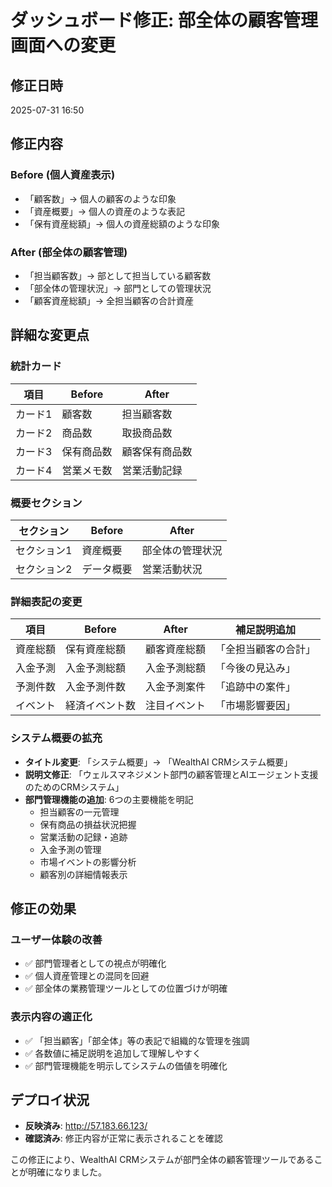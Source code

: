 # ダッシュボード修正: 部全体の顧客管理画面への変更

## 修正日時
2025-07-31 16:50

## 修正内容

### Before (個人資産表示)
- 「顧客数」→ 個人の顧客のような印象
- 「資産概要」→ 個人の資産のような表記
- 「保有資産総額」→ 個人の資産総額のような印象

### After (部全体の顧客管理)
- 「担当顧客数」→ 部として担当している顧客数
- 「部全体の管理状況」→ 部門としての管理状況
- 「顧客資産総額」→ 全担当顧客の合計資産

## 詳細な変更点

### 統計カード
| 項目 | Before | After |
|------|--------|-------|
| カード1 | 顧客数 | 担当顧客数 |
| カード2 | 商品数 | 取扱商品数 |
| カード3 | 保有商品数 | 顧客保有商品数 |
| カード4 | 営業メモ数 | 営業活動記録 |

### 概要セクション
| セクション | Before | After |
|-----------|--------|-------|
| セクション1 | 資産概要 | 部全体の管理状況 |
| セクション2 | データ概要 | 営業活動状況 |

### 詳細表記の変更
| 項目 | Before | After | 補足説明追加 |
|------|--------|-------|-------------|
| 資産総額 | 保有資産総額 | 顧客資産総額 | 「全担当顧客の合計」 |
| 入金予測 | 入金予測総額 | 入金予測総額 | 「今後の見込み」 |
| 予測件数 | 入金予測件数 | 入金予測案件 | 「追跡中の案件」 |
| イベント | 経済イベント数 | 注目イベント | 「市場影響要因」 |

### システム概要の拡充
- **タイトル変更**: 「システム概要」→ 「WealthAI CRMシステム概要」
- **説明文修正**: 「ウェルスマネジメント部門の顧客管理とAIエージェント支援のためのCRMシステム」
- **部門管理機能の追加**: 6つの主要機能を明記
  - 担当顧客の一元管理
  - 保有商品の損益状況把握
  - 営業活動の記録・追跡
  - 入金予測の管理
  - 市場イベントの影響分析
  - 顧客別の詳細情報表示

## 修正の効果

### ユーザー体験の改善
- ✅ 部門管理者としての視点が明確化
- ✅ 個人資産管理との混同を回避
- ✅ 部全体の業務管理ツールとしての位置づけが明確

### 表示内容の適正化
- ✅ 「担当顧客」「部全体」等の表記で組織的な管理を強調
- ✅ 各数値に補足説明を追加して理解しやすく
- ✅ 部門管理機能を明示してシステムの価値を明確化

## デプロイ状況
- **反映済み**: http://57.183.66.123/
- **確認済み**: 修正内容が正常に表示されることを確認

この修正により、WealthAI CRMシステムが部門全体の顧客管理ツールであることが明確になりました。
